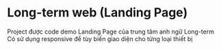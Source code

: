 # Long-term web (Landing Page)
Project được code demo Landing Page của trung tâm anh ngữ Long-term <br>
Có sử dụng responsive để tùy biến giao diện cho từng loại thiết bị

